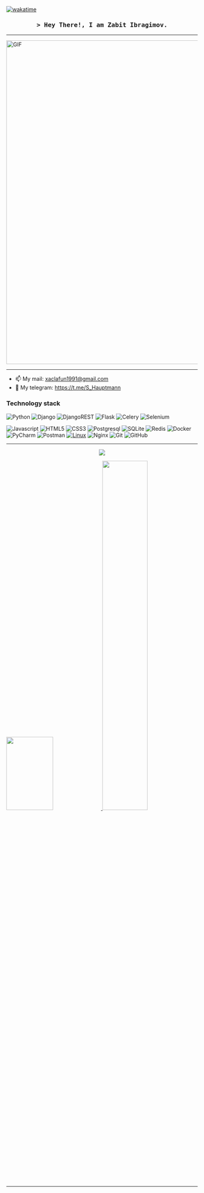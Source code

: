 [![wakatime](https://wakatime.com/badge/user/018ccf65-24b1-4086-8ab7-cc20795faedb.svg)](https://wakatime.com/@018ccf65-24b1-4086-8ab7-cc20795faedb)

<h3 align="center">
        <samp>&gt; Hey There!, I am
                <b>Zabit Ibragimov.</b>
        </samp>
</h3>

<hr>

<img alt="GIF" src="https://media3.giphy.com/media/v1.Y2lkPTc5MGI3NjExOGE4ejNtdTlpNXk3dzAwMWcxNmpyNDBrNHVzeXk5ZHF3eDFrYzl6NSZlcD12MV9pbnRlcm5hbF9naWZfYnlfaWQmY3Q9Zw/E10zGnS8Zzps3exbyR/giphy.gif" width="850px"/>

<hr>


- 📫 My mail: xaclafun1991@gmail.com
- 📱 My telegram: https://t.me/S_Hauptmann


### Technology stack

![Python](https://img.shields.io/badge/python-3670A0?style=for-the-badge&logo=python&logoColor=ffdd54)
![Django](https://img.shields.io/badge/django-%23092E20.svg?style=for-the-badge&logo=django&logoColor=white)
![DjangoREST](https://img.shields.io/badge/DJANGO-REST-ff1709?style=for-the-badge&logo=django&logoColor=white&color=ff1709&labelColor=gray)
![Flask](https://img.shields.io/badge/Flask-000000.svg?style=for-the-badge&logo=Flask&logoColor=white) 
![Celery](https://img.shields.io/badge/Celery-37814A.svg?style=for-the-badge&logo=Celery&logoColor=white)
![Selenium](https://img.shields.io/badge/Selenium-43B02A.svg?style=for-the-badge&logo=Selenium&logoColor=white)

![Javascript](https://img.shields.io/badge/JavaScript-323330?style=for-the-badge&logo=javascript&logoColor=F7DF1E)
![HTML5](https://img.shields.io/badge/HTML5-E34F26.svg?style=for-the-badge&logo=HTML5&logoColor=white)
![CSS3](https://img.shields.io/badge/CSS3-1572B6.svg?style=for-the-badge&logo=CSS3&logoColor=white)
![Postgresql](https://img.shields.io/badge/PostgreSQL-4169E1.svg?style=for-the-badge&logo=PostgreSQL&logoColor=white)
![SQLite](https://img.shields.io/badge/sqlite-%2307405e.svg?style=for-the-badge&logo=sqlite&logoColor=white)
![Redis](https://img.shields.io/badge/Redis-DC382D.svg?style=for-the-badge&logo=Redis&logoColor=white)
![Docker](https://img.shields.io/badge/Docker-2496ED.svg?style=for-the-badge&logo=Docker&logoColor=white)
![PyCharm](https://img.shields.io/badge/PyCharm-000000.svg?style=for-the-badge&logo=PyCharm&logoColor=white)
![Postman](https://img.shields.io/badge/Postman-FF6C37.svg?style=for-the-badge&logo=Postman&logoColor=white)
[![Linux](https://img.shields.io/badge/-Linux-185885?logo=linux&style=for-the-badge&logoColor=fff)](https://www.linux.org/)
![Nginx](https://img.shields.io/badge/nginx-%23009639.svg?style=for-the-badge&logo=nginx&logoColor=white)
![Git](https://img.shields.io/badge/git-%23F05033.svg?style=for-the-badge&logo=git&logoColor=white)
![GitHub](https://img.shields.io/badge/github-%23121011.svg?style=for-the-badge&logo=github&logoColor=white)

<hr>

<p align="center">
    <a href="https://github.com/alsiam">
        <img src="https://github-profile-summary-cards.vercel.app/api/cards/profile-details?username=zabit923&theme=radical"/>
    </a>
</p>

<a>
    <a href="https://github.com/zabit923">
        <img src="https://denvercoder1-github-readme-stats.vercel.app/api?username=zabit923&show_icons=true&count_private=true&theme=react&border_color=7F3FBF&bg_color=0D1117&title_color=F85D7F&icon_color=F8D866" height="192px" width="49.5%"/>
    </a>   
    <a href="https://github.com/zabit923">
        <img src="https://denvercoder1-github-readme-stats.vercel.app/api/top-langs/?username=zabit923&langs_count=8&layout=compact&theme=react&border_color=7F3FBF&bg_color=0D1117&title_color=F85D7F&icon_color=F8D866" top=" height="192px" width="48.5%"/>
    </a>   
</a>
<hr>
<br>
